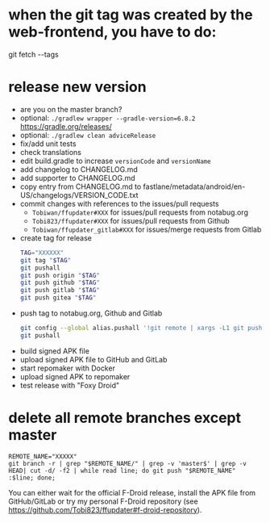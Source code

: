 # when the git tag was created by the web-frontend, you have to do:
git fetch --tags

# release new version
 - are you on the master branch?
 - optional: `./gradlew wrapper --gradle-version=6.8.2` https://gradle.org/releases/
 - optional: `./gradlew clean adviceRelease`
 - fix/add unit tests
 - check translations
 - edit build.gradle to increase `versionCode` and `versionName`
 - add changelog to CHANGELOG.md
 - add supporter to CHANGELOG.md
 - copy entry from CHANGELOG.md to fastlane/metadata/android/en-US/changelogs/VERSION_CODE.txt
 - commit changes with references to the issues/pull requests
   - `Tobiwan/ffupdater#XXX` for issues/pull requests from notabug.org
   - `Tobi823/ffupdater#XXX` for issues/pull requests from Github
   - `Tobiwan/ffupdater_gitlab#XXX` for issues/merge requests from Gitlab
 - create tag for release
   ````bash
   TAG="XXXXXX"
   git tag "$TAG"
   git pushall
   git push origin "$TAG"
   git push github "$TAG"
   git push gitlab "$TAG"
   git push gitea "$TAG"
   
   ````
 - push tag to notabug.org, Github and Gitlab
   ````bash
   git config --global alias.pushall '!git remote | xargs -L1 git push --all'
   git pushall
   ````
 - build signed APK file
 - upload signed APK file to GitHub and GitLab
 - start repomaker with Docker
 - upload signed APK to repomaker
 - test release with "Foxy Droid"

# delete all remote branches except master
````
REMOTE_NAME="XXXXX"
git branch -r | grep "$REMOTE_NAME/" | grep -v 'master$' | grep -v HEAD| cut -d/ -f2 | while read line; do git push "$REMOTE_NAME" :$line; done;
````

You can either wait for the official F-Droid release, install the APK file from GitHub/GitLab or try my personal F-Droid repository (see https://github.com/Tobi823/ffupdater#f-droid-repository).